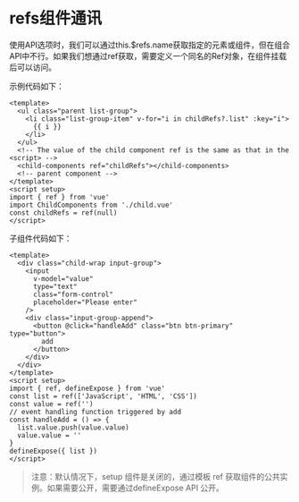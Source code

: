# refs组件通讯


使用API选项时，我们可以通过this.$refs.name获取指定的元素或组件，但在组合API中不行。如果我们想通过ref获取，需要定义一个同名的Ref对象，在组件挂载后可以访问。

示例代码如下：

```vue
<template>
  <ul class="parent list-group">
    <li class="list-group-item" v-for="i in childRefs?.list" :key="i">
      {{ i }}
    </li>
  </ul>
  <!-- The value of the child component ref is the same as that in the <script> -->
  <child-components ref="childRefs"></child-components>
  <!-- parent component -->
</template>
<script setup>
import { ref } from 'vue'
import ChildComponents from './child.vue'
const childRefs = ref(null)
</script>
```

子组件代码如下：

```vue
<template>
  <div class="child-wrap input-group">
    <input
      v-model="value"
      type="text"
      class="form-control"
      placeholder="Please enter"
    />
    <div class="input-group-append">
      <button @click="handleAdd" class="btn btn-primary" type="button">
        add
      </button>
    </div>
  </div>
</template>
<script setup>
import { ref, defineExpose } from 'vue'
const list = ref(['JavaScript', 'HTML', 'CSS'])
const value = ref('')
// event handling function triggered by add
const handleAdd = () => {
  list.value.push(value.value)
  value.value = ''
}
defineExpose({ list })
</script>
```

> 注意：默认情况下，setup 组件是关闭的，通过模板 ref 获取组件的公共实例。如果需要公开，需要通过defineExpose API 公开。